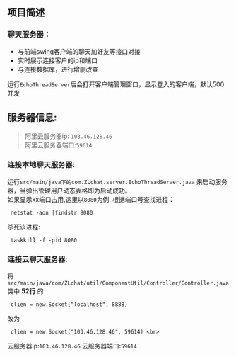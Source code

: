 ## 项目简述
### 聊天服务器：
- 与前端swing客户端的聊天加好友等接口对接
- 实时展示连接客户的ip和端口
- 与连接数据库，进行增删改查


运行`EchoThreadServer`后会打开客户端管理窗口，显示登入的客户端，默认500并发

## 服务器信息:
> 阿里云服务器ip: `103.46.128.46` <br>
> 阿里云服务器端口:`59614`
### 连接本地聊天服务器:
 
运行`src/main/java下的com.ZLchat.server.EchoThreadServer.java`
来启动服务器，当弹出管理用户动态表格即为启动成功。 <br>
如果显示xx端口占用,这里以`8080`为例:
根据端口号查找进程：

     netstat -aon |findstr 8080
     
 杀死该进程: 

     taskkill -f -pid 8080
    
###  连接云聊天服务器:
 将`src/main/java/com/ZLchat/util/ComponentUtil/Controller/Controller.java`类中 **52行** 的 <br>
  
     clien = new Socket("localhost", 8888)
改为 
     
     clien = new Socket("103.46.128.46", 59614) <br>
     
 云服务器ip:`103.46.128.46`  云服务器端口:`59614`

<br>
